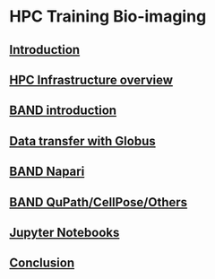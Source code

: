 # HPC Training Bio-imaging 

## [Introduction](module/session0.md)

## [HPC Infrastructure overview](module/session1.md)

## [BAND introduction](module/session2.md)

## [Data transfer with Globus](module/session3.md)

## [BAND Napari](module/session4_napari.md)

## [BAND QuPath/CellPose/Others](moddule/session5_bioimage_analysis_other_software.md)

## [Jupyter Notebooks](module/session6_jupyter_notebook.md)

## [Conclusion](module/session7.md)



